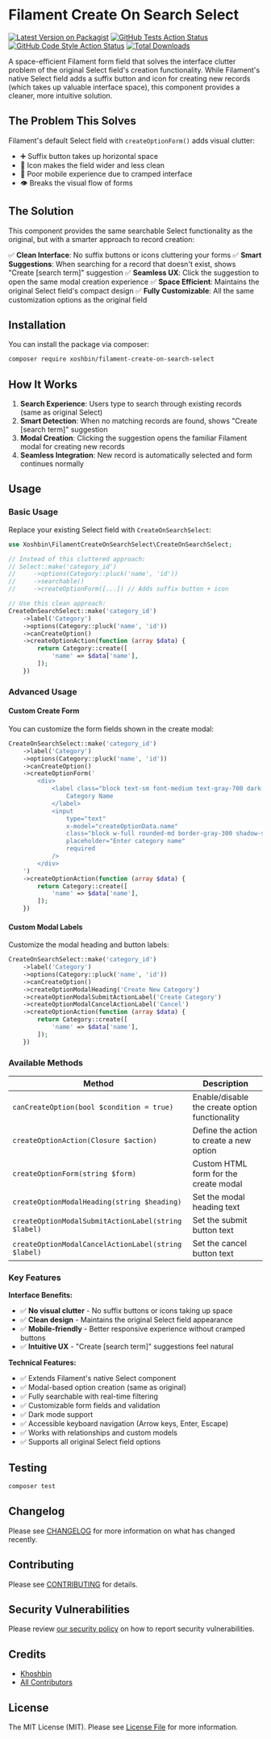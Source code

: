 # Filament Create On Search Select

[![Latest Version on Packagist](https://img.shields.io/packagist/v/xoshbin/filament-create-on-search-select.svg?style=flat-square)](https://packagist.org/packages/xoshbin/filament-create-on-search-select)
[![GitHub Tests Action Status](https://img.shields.io/github/actions/workflow/status/xoshbin/filament-create-on-search-select/run-tests.yml?branch=main&label=tests&style=flat-square)](https://github.com/xoshbin/filament-create-on-search-select/actions?query=workflow%3Arun-tests+branch%3Amain)
[![GitHub Code Style Action Status](https://img.shields.io/github/actions/workflow/status/xoshbin/filament-create-on-search-select/fix-php-code-style-issues.yml?branch=main&label=code%20style&style=flat-square)](https://github.com/xoshbin/filament-create-on-search-select/actions?query=workflow%3A"Fix+PHP+code+styling"+branch%3Amain)
[![Total Downloads](https://img.shields.io/packagist/dt/xoshbin/filament-create-on-search-select.svg?style=flat-square)](https://packagist.org/packages/xoshbin/filament-create-on-search-select)

A space-efficient Filament form field that solves the interface clutter problem of the original Select field's creation functionality. While Filament's native Select field adds a suffix button and icon for creating new records (which takes up valuable interface space), this component provides a cleaner, more intuitive solution.

## The Problem This Solves

Filament's default Select field with `createOptionForm()` adds visual clutter:
- ➕ Suffix button takes up horizontal space
- 🎯 Icon makes the field wider and less clean
- 📱 Poor mobile experience due to cramped interface
- 👁️ Breaks the visual flow of forms

## The Solution

This component provides the same searchable Select functionality as the original, but with a smarter approach to record creation:

✅ **Clean Interface**: No suffix buttons or icons cluttering your forms
✅ **Smart Suggestions**: When searching for a record that doesn't exist, shows "Create [search term]" suggestion
✅ **Seamless UX**: Click the suggestion to open the same modal creation experience
✅ **Space Efficient**: Maintains the original Select field's compact design
✅ **Fully Customizable**: All the same customization options as the original field

## Installation

You can install the package via composer:

```bash
composer require xoshbin/filament-create-on-search-select
```

## How It Works

1. **Search Experience**: Users type to search through existing records (same as original Select)
2. **Smart Detection**: When no matching records are found, shows "Create [search term]" suggestion
3. **Modal Creation**: Clicking the suggestion opens the familiar Filament modal for creating new records
4. **Seamless Integration**: New record is automatically selected and form continues normally

## Usage

### Basic Usage

Replace your existing Select field with `CreateOnSearchSelect`:

```php
use Xoshbin\FilamentCreateOnSearchSelect\CreateOnSearchSelect;

// Instead of this cluttered approach:
// Select::make('category_id')
//     ->options(Category::pluck('name', 'id'))
//     ->searchable()
//     ->createOptionForm([...]) // Adds suffix button + icon

// Use this clean approach:
CreateOnSearchSelect::make('category_id')
    ->label('Category')
    ->options(Category::pluck('name', 'id'))
    ->canCreateOption()
    ->createOptionAction(function (array $data) {
        return Category::create([
            'name' => $data['name'],
        ]);
    })
```

### Advanced Usage

#### Custom Create Form

You can customize the form fields shown in the create modal:

```php
CreateOnSearchSelect::make('category_id')
    ->label('Category')
    ->options(Category::pluck('name', 'id'))
    ->canCreateOption()
    ->createOptionForm('
        <div>
            <label class="block text-sm font-medium text-gray-700 dark:text-gray-300 mb-1">
                Category Name
            </label>
            <input
                type="text"
                x-model="createOptionData.name"
                class="block w-full rounded-md border-gray-300 shadow-sm focus:border-indigo-500 focus:ring-indigo-500 dark:border-gray-600 dark:bg-gray-700 dark:text-white sm:text-sm"
                placeholder="Enter category name"
                required
            />
        </div>
    ')
    ->createOptionAction(function (array $data) {
        return Category::create([
            'name' => $data['name'],
        ]);
    })
```

#### Custom Modal Labels

Customize the modal heading and button labels:

```php
CreateOnSearchSelect::make('category_id')
    ->label('Category')
    ->options(Category::pluck('name', 'id'))
    ->canCreateOption()
    ->createOptionModalHeading('Create New Category')
    ->createOptionModalSubmitActionLabel('Create Category')
    ->createOptionModalCancelActionLabel('Cancel')
    ->createOptionAction(function (array $data) {
        return Category::create([
            'name' => $data['name'],
        ]);
    })
```

### Available Methods

| Method | Description |
|--------|-------------|
| `canCreateOption(bool $condition = true)` | Enable/disable the create option functionality |
| `createOptionAction(Closure $action)` | Define the action to create a new option |
| `createOptionForm(string $form)` | Custom HTML form for the create modal |
| `createOptionModalHeading(string $heading)` | Set the modal heading text |
| `createOptionModalSubmitActionLabel(string $label)` | Set the submit button text |
| `createOptionModalCancelActionLabel(string $label)` | Set the cancel button text |

### Key Features

**Interface Benefits:**
- ✅ **No visual clutter** - No suffix buttons or icons taking up space
- ✅ **Clean design** - Maintains the original Select field appearance
- ✅ **Mobile-friendly** - Better responsive experience without cramped buttons
- ✅ **Intuitive UX** - "Create [search term]" suggestions feel natural

**Technical Features:**
- ✅ Extends Filament's native Select component
- ✅ Modal-based option creation (same as original)
- ✅ Fully searchable with real-time filtering
- ✅ Customizable form fields and validation
- ✅ Dark mode support
- ✅ Accessible keyboard navigation (Arrow keys, Enter, Escape)
- ✅ Works with relationships and custom models
- ✅ Supports all original Select field options

## Testing

```bash
composer test
```

## Changelog

Please see [CHANGELOG](CHANGELOG.md) for more information on what has changed recently.

## Contributing

Please see [CONTRIBUTING](.github/CONTRIBUTING.md) for details.

## Security Vulnerabilities

Please review [our security policy](../../security/policy) on how to report security vulnerabilities.

## Credits

- [Khoshbin](https://github.com/Xoshbin)
- [All Contributors](../../contributors)

## License

The MIT License (MIT). Please see [License File](LICENSE.md) for more information.
